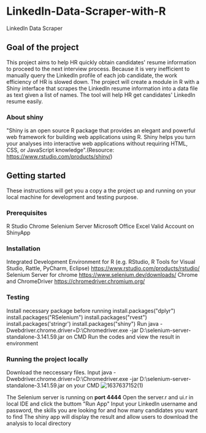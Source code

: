 # LinkedIn-Data-Scraper-with-R
LinkedIn Data Scraper


## Goal of the project
This project aims to help HR quickly obtain candidates' resume information to proceed to the next interview process. Because it is very inefficient to manually query the LinkedIn profile of each job candidate, the work efficiency of HR is slowed down. The project will create a module in R with a Shiny interface that scrapes the LinkedIn resume information into a data file as text given a list of names. The tool will help HR get candidates' LinkedIn resume easily.

### About shiny
"Shiny is an open source R package that provides an elegant and powerful web framework for building web applications using R. Shiny helps you turn your analyses into interactive web applications without requiring HTML, CSS, or JavaScript knowledge".(Resource: https://www.rstudio.com/products/shiny/)

## Getting started
These instructions will get you a copy a the project up and running on your local machine for development and testing purpose.

### Prerequisites
R Studio
Chrome
Selenium Server
Microsoft Office Excel
Valid Account on ShinyApp

### Installation
Integrated Development Environment for R (e.g. RStudio, R Tools for Visual Studio, Rattle, PyCharm, Eclipse) https://www.rstudio.com/products/rstudio/
Selenium Server for chrome https://www.selenium.dev/downloads/
Chrome and ChromeDriver https://chromedriver.chromium.org/

### Testing
Install necessary package before running install.packages("dplyr") install.packages("RSelenium") install.packages("rvest") install.packages('stringr') install.packages("shiny")
Run java -Dwebdriver.chrome.driver=D:\Chromedriver.exe -jar D:\selenium-server-standalone-3.141.59.jar on CMD
Run the codes and view the result in environment

### Running the project locally
Download the neccessary files.
Input java -Dwebdriver.chrome.driver=D:\Chromedriver.exe -jar D:\selenium-server-standalone-3.141.59.jar on your CMD
![1637637152(1)](https://user-images.githubusercontent.com/59487206/142966111-1fa743e5-84b8-480a-ab14-841fecab3586.png)

The Selenium server is running on **port 4444**
Open the server.r and ui.r in local IDE and click the buttom "Run App"
Input your LinkedIn username and password, the skills you are looking for and how many candidates you want to find
The shiny app will display the result and allow users to download the analysis to local directory
